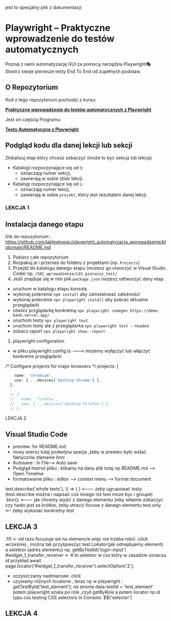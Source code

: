 jest to specjalny plik z dokumentacji

# Playwright – Praktyczne wprowadzenie do testów automatycznych

Poznaj z nami automatyzację GUI za pomocą narzędzia Playwright🎭  
Stwórz swoje pierwsze testy End To End od zupełnych podstaw.

## O Repozytorium

Kod z tego repozytorium pochodzi z kursu:

[**Praktyczne wprowadzenie do testów automatycznych z Playwright**](https://jaktestowac.pl/course/playwright-wprowadzenie/)

Jest on częścią Programu:

[**Testy Automatyczne z Playwright**](https://jaktestowac.pl/playwright)

## Podgląd kodu dla danej lekcji lub sekcji

Zlokalizuj etap który chcesz zobaczyć (może to być sekcja lub lekcja)
- Katalogi rozpoczynające się od `S`:
  - oznaczają numer sekcji,
  - zawierają w sobie zbiór lekcji.
- Katalogi rozpoczynające się od `L`:
  - oznaczają numer lekcji,
  - zawierają w sobie `projekt`, który jest rezultatem danej lekcji.

### LEKCJA 1

## Instalacja danego etapu
 link do repozytorium : https://github.com/jaktestowac/playwright_automatyzacja_wprowadzenie/blob/main/README.md

1. Pobierz całe repozytorium
2. Rozpakuj je i przenieś do folderu z projektami (np. `Projects`)
3. Przejdź do katalogu danego etapu (możesz go otworzyć w Visual Studio Code) np. `/S01_wprowadzenie/L01_pierwszy_test/`
4. Jeśli znajduje się w nim plik `package.json` możesz odtworzyć dany etap
  - uruchom w katalogu etapu konsolę 
  - wykonaj polecenie `npm install` aby zainstalować zależności
  - wykonaj polecenie `npx playwright install` aby pobrać aktualne przeglądarki
  - otwórz przglądarkę konkretną  `npx playwright codegen https://demo-bank.vercel.app/`
  - uruchom testy `npx playwright test`
  - uruchom testy ale z przeglądarka `npx playwright test --headed`
  - zobacz raport `npx playwright show--report`


1. playwright configuration 
- w pliku playwright.config.ts ---> możemy wyłączyć lub włączyć konkretne przeglądarki

 /* Configure projects for major browsers */
  projects: [
  ```javascript  {
      name: 'chromium',
      use: { ...devices['Desktop Chrome'] },
    },

    // {
    //   name: 'firefox',
    //   use: { ...devices['Desktop Firefox'] },
    // },
```



LEKCJA 2

## Visual Studio Code
- preview: for README.md
- nowy wiersz tutaj podwójna spacja ,żeby w prewiev było widać faktycznie złamanie linni
- Autosave : In File--> Auto save
- Podgląd histroii pliku : klikamy na dany plik tutaj np README.md --> Open Timeline
- formatowanie pliku : editor --> context menu --> format document

test.describe('whole tests'), () => { } <--- żeby ugrupować testy (test.describe można i napisać coś innego niż test moze byc i groupe)
.blur(); <--- jak chcemy wyjść z danego elementu żeby właśnie zobaczyć czy hasło jest za krótkie, żeby utracić focuse z danego elementu
test.only <-- żeby wykonać konkretny test


## LEKCJA 3

.fill <- od razu focusuje sie na elemencie więc nie trzeba robić .click wcześniej , można tak przyśpieszyć test 
Lokator(jak odnajdujemy element) a selektor (adres elementu) np. getByTestId('login-input')
#widget_1_transfer_receiver <- # to selektor w css który w zasadzie oznacza id przykład  await page.locator('#widget_1_transfer_receiver').selectOption('2');
- oczyszczamy nadmiarowe .click
- uzywamy różnych locatorw , teraz np 
w playwright :  getTestById('test_element');
na stronie data-testId = 'test_element'
potem playwright szuka po role ,czyli getByRole a potem locator np id  typu css
testing CSS selectors in Console: $$('selector')


## LEKCJA 4

